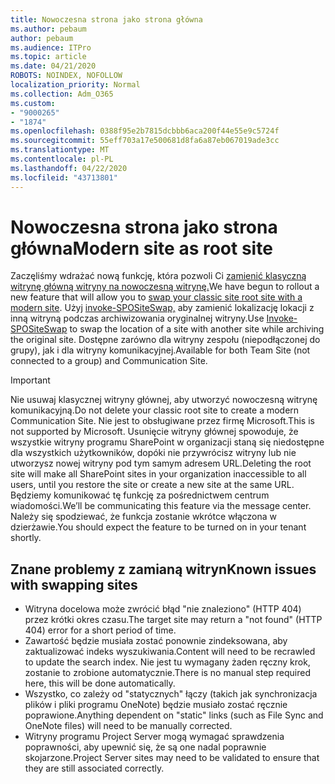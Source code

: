 ```yaml
---
title: Nowoczesna strona jako strona główna
ms.author: pebaum
author: pebaum
ms.audience: ITPro
ms.topic: article
ms.date: 04/21/2020
ROBOTS: NOINDEX, NOFOLLOW
localization_priority: Normal
ms.collection: Adm_O365
ms.custom:
- "9000265"
- "1874"
ms.openlocfilehash: 0388f95e2b7815dcbbb6aca200f44e55e9c5724f
ms.sourcegitcommit: 55eff703a17e500681d8fa6a87eb067019ade3cc
ms.translationtype: MT
ms.contentlocale: pl-PL
ms.lasthandoff: 04/22/2020
ms.locfileid: "43713801"
---
```

# <a name="modern-site-as-root-site"></a><span data-ttu-id="c629c-102">Nowoczesna strona jako strona główna</span><span class="sxs-lookup"><span data-stu-id="c629c-102">Modern site as root site</span></span>

<span data-ttu-id="c629c-103">Zaczęliśmy wdrażać nową funkcję, która pozwoli Ci [zamienić klasyczną witrynę główną witryny na nowoczesną witrynę.](https://docs.microsoft.com/sharepoint/modern-root-site)</span><span class="sxs-lookup"><span data-stu-id="c629c-103">We have begun to rollout a new feature that will allow you to [swap your classic site root site with a modern site](https://docs.microsoft.com/sharepoint/modern-root-site).</span></span> <span data-ttu-id="c629c-104">Użyj [invoke-SPOSiteSwap,](https://docs.microsoft.com/powershell/module/sharepoint-online/invoke-spositeswap?view=sharepoint-ps) aby zamienić lokalizację lokacji z inną witryną podczas archiwizowania oryginalnej witryny.</span><span class="sxs-lookup"><span data-stu-id="c629c-104">Use [Invoke-SPOSiteSwap](https://docs.microsoft.com/powershell/module/sharepoint-online/invoke-spositeswap?view=sharepoint-ps) to swap the location of a site with another site while archiving the original site.</span></span> <span data-ttu-id="c629c-105">Dostępne zarówno dla witryny zespołu (niepodłączonej do grupy), jak i dla witryny komunikacyjnej.</span><span class="sxs-lookup"><span data-stu-id="c629c-105">Available for both Team Site (not connected to a group) and Communication Site.</span></span>

>[!Important]
> <span data-ttu-id="c629c-106">Nie usuwaj klasycznej witryny głównej, aby utworzyć nowoczesną witrynę komunikacyjną.</span><span class="sxs-lookup"><span data-stu-id="c629c-106">Do not delete your classic root site to create a modern Communication Site.</span></span> <span data-ttu-id="c629c-107">Nie jest to obsługiwane przez firmę Microsoft.</span><span class="sxs-lookup"><span data-stu-id="c629c-107">This is not supported by Microsoft.</span></span> <span data-ttu-id="c629c-108">Usunięcie witryny głównej spowoduje, że wszystkie witryny programu SharePoint w organizacji staną się niedostępne dla wszystkich użytkowników, dopóki nie przywrócisz witryny lub nie utworzysz nowej witryny pod tym samym adresem URL.</span><span class="sxs-lookup"><span data-stu-id="c629c-108">Deleting the root site will make all SharePoint sites in your organization inaccessible to all users, until you restore the site or create a new site at the same URL.</span></span> <span data-ttu-id="c629c-109">Będziemy komunikować tę funkcję za pośrednictwem centrum wiadomości.</span><span class="sxs-lookup"><span data-stu-id="c629c-109">We’ll be communicating this feature via the message center.</span></span> <span data-ttu-id="c629c-110">Należy się spodziewać, że funkcja zostanie wkrótce włączona w dzierżawie.</span><span class="sxs-lookup"><span data-stu-id="c629c-110">You should expect the feature to be turned on in your tenant shortly.</span></span>

## <a name="known-issues-with-swapping-sites"></a><span data-ttu-id="c629c-111">Znane problemy z zamianą witryn</span><span class="sxs-lookup"><span data-stu-id="c629c-111">Known issues with swapping sites</span></span>
- <span data-ttu-id="c629c-112">Witryna docelowa może zwrócić błąd "nie znaleziono" (HTTP 404) przez krótki okres czasu.</span><span class="sxs-lookup"><span data-stu-id="c629c-112">The target site may return a "not found" (HTTP 404) error for a short period of time.</span></span>
- <span data-ttu-id="c629c-113">Zawartość będzie musiała zostać ponownie zindeksowana, aby zaktualizować indeks wyszukiwania.</span><span class="sxs-lookup"><span data-stu-id="c629c-113">Content will need to be recrawled to update the search index.</span></span> <span data-ttu-id="c629c-114">Nie jest tu wymagany żaden ręczny krok, zostanie to zrobione automatycznie.</span><span class="sxs-lookup"><span data-stu-id="c629c-114">There is no manual step required here, this will be done automatically.</span></span>
- <span data-ttu-id="c629c-115">Wszystko, co zależy od "statycznych" łączy (takich jak synchronizacja plików i pliki programu OneNote) będzie musiało zostać ręcznie poprawione.</span><span class="sxs-lookup"><span data-stu-id="c629c-115">Anything dependent on "static" links (such as File Sync and OneNote files) will need to be manually corrected.</span></span>
- <span data-ttu-id="c629c-116">Witryny programu Project Server mogą wymagać sprawdzenia poprawności, aby upewnić się, że są one nadal poprawnie skojarzone.</span><span class="sxs-lookup"><span data-stu-id="c629c-116">Project Server sites may need to be validated to ensure that they are still associated correctly.</span></span> 
